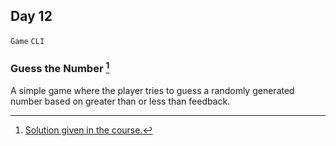 ## Day 12

`Game` `CLI`


### Guess the Number [^solution]

A simple game where the player tries to guess a randomly generated number 
based on greater than or less than feedback.


[^solution]: [Solution given in the course.](https://replit.com/@appbrewery/blackjack-final)
